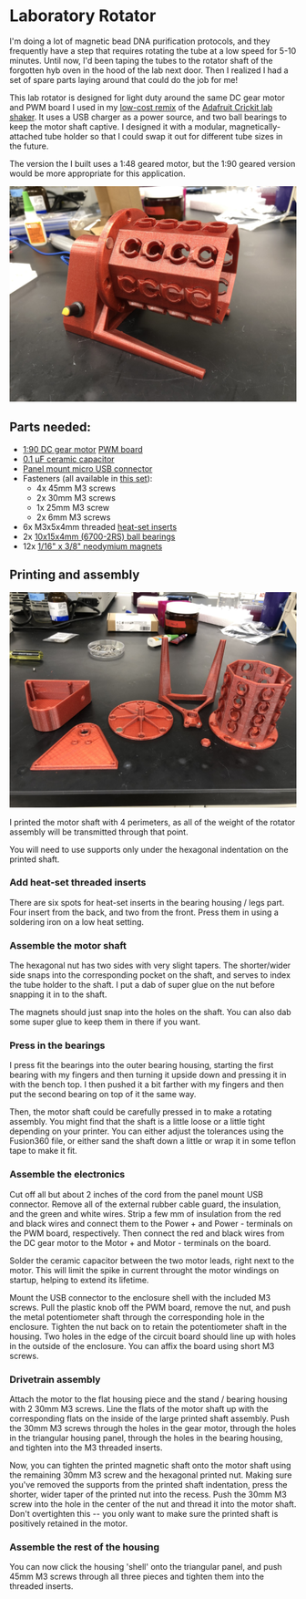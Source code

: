 # Laboratory Rotator

I'm doing a lot of magnetic bead DNA purification protocols, and they frequently have a step that requires rotating the tube at a low speed for 5-10 minutes. Until now, I'd been taping the tubes to the rotator shaft of the forgotten hyb oven in the hood of the lab next door. Then I realized I had a set of spare parts laying around that could do the job for me!

This lab rotator is designed for light duty around the same DC gear motor and PWM board I used in my [low-cost remix](https://www.printables.com/model/52568-low-cost-plate-shaker) of the [Adafruit Crickit lab shaker](https://www.printables.com/model/7244-crickit-lab-shaker). It uses a USB charger as a power source, and two ball bearings to keep the motor shaft captive. I designed it with a modular, magnetically-attached tube holder so that I could swap it out for different tube sizes in the future. 

The version the I built uses a 1:48 geared motor, but the 1:90 geared version would be more appropriate for this application.

![Assembled Unit](./Images/rotator_assembled.jpeg)

## Parts needed:

- [1:90 DC gear motor](https://www.adafruit.com/product/3801)
[PWM board](https://www.amazon.com/Onyehn-Voltage-Controller-1803BK-Adjustable/dp/B07NPJ5MQR/ref=sr_1_12?dchild=1&keywords=pwm+motor+controller&qid=1614884593&sr=8-12)
- [0.1 µF ceramic capacitor](https://www.adafruit.com/product/753)
- [Panel mount micro USB connector](https://www.adafruit.com/product/3258)
- Fasteners (all available in [this set](https://www.amazon.com/iExcell-Stainless-Socket-Button-Washers/dp/B07L65DHV6/ref=sr_1_5?crid=15HZSXPUA0OYK&keywords=m3+button+head+screw+assortment&qid=1648741726&sprefix=m3+button+head+screw+assortmen%2Caps%2C85&sr=8-5)):
	- 4x 45mm M3 screws
	- 2x 30mm M3 screws
	- 1x 25mm M3 screw
	- 2x 6mm M3 screws
- 6x M3x5x4mm threaded [heat-set inserts](https://www.mcmaster.com/94180A331/) 
- 2x [10x15x4mm (6700-2RS) ball bearings](https://www.amazon.com/uxcell-6700-2RS-Groove-Bearings-Double/dp/B082PR3DFZ/ref=sr_1_4?crid=QEFSAOYUJ5M2&keywords=10x15x4mm+bearings&qid=1648742088&sprefix=10x15x4mm+bearing%2Caps%2C82&sr=8-4)
- 12x [1/16" x 3/8" neodymium magnets](https://www.kjmagnetics.com/proddetail.asp?prod=D61)


## Printing and assembly

![Printed parts laid out](./Images/rotator_parts.jpeg)

I printed the motor shaft with 4 perimeters, as all of the weight of the rotator assembly will be transmitted through that point.

You will need to use supports only under the hexagonal indentation on the printed shaft.

### Add heat-set threaded inserts

There are six spots for heat-set inserts in the bearing housing / legs part. Four insert from the back, and two from the front. Press them in using a soldering iron on a low heat setting.

### Assemble the motor shaft

The hexagonal nut has two sides with very slight tapers. The shorter/wider side snaps into the corresponding pocket on the shaft, and serves to index the tube holder to the shaft. I put a dab of super glue on the nut before snapping it in to the shaft.

The magnets should just snap into the holes on the shaft. You can also dab some super glue to keep them in there if you want.

### Press in the bearings

I press fit the bearings into the outer bearing housing, starting the first bearing with my fingers and then turning it upside down and pressing it in with the bench top. I then pushed it a bit farther with my fingers and then put the second bearing on top of it the same way.

Then, the motor shaft could be carefully pressed in to make a rotating assembly. You might find that the shaft is a little loose or a little tight depending on your printer. You can either adjust the tolerances using the Fusion360 file, or either sand the shaft down a little or wrap it in some teflon tape to make it fit.

### Assemble the electronics

Cut off all but about 2 inches of the cord from the panel mount USB connector. Remove all of the external rubber cable guard, the insulation, and the green and white wires. Strip a few mm of insulation from the red and black wires and connect them to the Power + and Power - terminals on the PWM board, respectively. Then connect the red and black wires from the DC gear motor to the Motor + and Motor - terminals on the board.

Solder the ceramic capacitor between the two motor leads, right next to the motor. This will limit the spike in current throught the motor windings on startup, helping to extend its lifetime.

Mount the USB connector to the enclosure shell with the included M3 screws. Pull the plastic knob off the PWM board, remove the nut, and push the metal potentiometer shaft through the corresponding hole in the enclosure. Tighten the nut back on to retain the potentiometer shaft in the housing. Two holes in the edge of the circuit board should line up with holes in the outside of the enclosure. You can affix the board using short M3 screws.

### Drivetrain assembly

Attach the motor to the flat housing piece and the stand / bearing housing with 2 30mm M3 screws. Line the flats of the motor shaft up with the corresponding flats on the inside of the large printed shaft assembly. Push the 30mm M3 screws through the holes in the gear motor, through the holes in the triangular housing panel, through the holes in the bearing housing, and tighten into the M3 threaded inserts.

Now, you can tighten the printed magnetic shaft onto the motor shaft using the remaining 30mm M3 screw and the hexagonal printed nut. Making sure you've removed the supports from the printed shaft indentation, press the shorter, wider taper of the printed nut into the recess. Push the 30mm M3 screw into the hole in the center of the nut and thread it into the motor shaft. Don't overtighten this -- you only want to make sure the printed shaft is positively retained in the motor.

### Assemble the rest of the housing

You can now click the housing 'shell' onto the triangular panel, and push 45mm M3 screws through all three pieces and tighten them into the threaded inserts.



